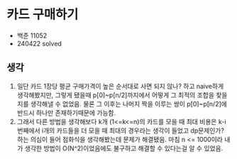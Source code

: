 # 카드 구매하기
- 백준 11052
- 240422 solved

## 생각
1. 일단 카드 1장당 평균 구매가격이 높은 순서대로 사면 되지 않나? 하고 naive하게 생각해봤지만, 그렇게 됐을때 p[0]~p[n/2]까지에서 어떻게 그 최적의 조합을 찾을지를 생각해낼 수 없었음. 물론 그 이후는 나머지 짝을 이루는 쌍이 p[0]~p[n/2]에 반드시 하나만 존재하기때문에 가능함.
2. 그래서 다른 방법을 생각해보다 k개 (1<=k<=n)의 카드를 모을 때 최대 비용은 k-i번째에서 i개의 카드들을 더 모을 때 최대의 경우라는 생각이 들었고 dp문제인가? 하는 의심이 들어 점화식을 생각해봤는데 문제가 해결됐음. 마침 n <= 1000이라 내가 생각한 방법이 O(N^2)이었음에도 불구하고 해결할 수 있다는걸 알 수 있었음.